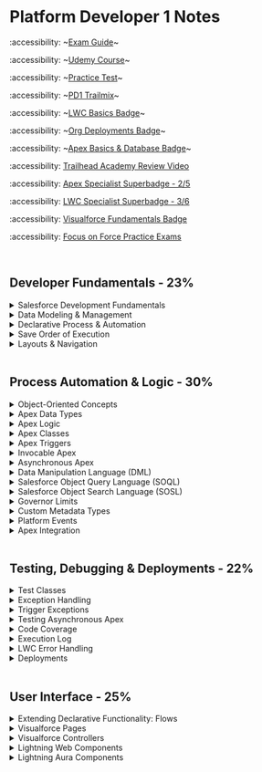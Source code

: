 # Platform Developer 1 Notes

:accessibility:  ~[Exam Guide](https://trailhead.salesforce.com/help?article=Salesforce-Certified-Platform-Developer-I-Exam-Guide)~

:accessibility:  ~[Udemy Course](https://bah.udemy.com/course/salesforce-developer/learn/lecture/34602170#overview)~ 

:accessibility:  ~[Practice Test](https://www.salesforceben.com/salesforce-platform-developer-1-practice-exams/)~

:accessibility:  ~[PD1 Trailmix](https://trailhead.salesforce.com/users/strailhead/trailmixes/prepare-for-your-salesforce-platform-developer-i-credential)~

:accessibility:  ~[LWC Basics Badge](https://trailhead.salesforce.com/content/learn/modules/lightning-web-components-basics?trailmix_creator_id=strailhead&trailmix_slug=prepare-for-your-salesforce-platform-developer-i-credential)~

:accessibility: ~[Org Deployments Badge](https://trailhead.salesforce.com/content/learn/modules/org-development-model?trailmix_creator_id=strailhead&trailmix_slug=prepare-for-your-salesforce-platform-developer-i-credential)~

:accessibility:  ~[Apex Basics & Database Badge](https://trailhead.salesforce.com/content/learn/modules/apex_database?trailmix_creator_id=strailhead&trailmix_slug=prepare-for-your-salesforce-platform-developer-i-credential)~

:accessibility:  [Trailhead Academy Review Video](https://www.youtube.com/watch?v=qHrGpF_IaZI)

:accessibility:  [Apex Specialist Superbadge - 2/5](https://trailhead.salesforce.com/content/learn/superbadges/superbadge_apex)

:accessibility:  [LWC Specialist Superbadge - 3/6](https://trailhead.salesforce.com/content/learn/superbadges/superbadge_lwc_specialist)

:accessibility:  [Visualforce Fundamentals Badge](https://trailhead.salesforce.com/content/learn/modules/visualforce_fundamentals?trailmix_creator_id=strailhead&trailmix_slug=prepare-for-your-salesforce-platform-developer-i-credential)

:accessibility:  [Focus on Force Practice Exams](https://focusonforce.com/courses/salesforce-certified-platform-developer-1-exams/)

<br>

## Developer Fundamentals - 23%

<details>
	<summary>Salesforce Development Fundamentals</summary>

 ####  Salesforce Development Fundamentals

- **Multi-tenant Environment Considerations:**
  - Unique URL for each environment
  - [Governor limits](https://developer.salesforce.com/docs/atlas.en-us.apexcode.meta/apexcode/apex_gov_limits.htm) on every user and every Salesforce org
      - Data retrieval, creation and manipulation
      - API limits

- **Model View Controller Architecture:**
  - Model: where data is saved
      - Custom and standard objects and fields
  - View: how data is visualized
      - UI, page layout, Visualforce pages, apps, tabs, LWC, css, images
  - Controller: how data is manipulated/logic
      - Custom Apex and Javascript, flows, processes, workflow rules, email alerts

</details>

<details>
	<summary>Data Modeling & Management</summary>

####  Data Modeling & Mangement
	
- **Relationships**
  - Master-detail
    - Creates a special type of parent-child relationship between this object **(the child, or "detail")** and another object (the parent, or "master") where:
      - The relationship field is required on all detail records.
      - The ownership and sharing of a detail record are determined by the master record.
      - When a user deletes the master record, all detail records are deleted.
      - You can create **rollup summary fields on the *master* record** to summarize the detail records.
    - The relationship field allows users to click on a lookup icon **on the child** to select a value from a popup list. The master object is the source of the values in the list.
  - Lookup
    - Creates a relationship that links this object to another object.
    - The relationship field allows users to click on a lookup icon **on the child** to select a value from a popup list. The other object is the source of the values in the list.  
  - Junction
    - Custom **child** object with two master-detail fields. The child object inherits ownership and sharing of the first master detail created on the child object.

- **Security**
  - Object & Field Access
    - Profile
    - Permission Sets & Permission Set Groups 
  -  Record Access
      - OWD (private, public read-only, public read/write, controlled by parent)
      - Sharing Rules & Role Hierarchy
   
- **Data Imports & Exports**
  - Best Practice for Importing: Match Salesforce ID or custom External ID field to a column in the imported file
  - Data Import Wizard
    - Standard Actions: add new records, update existing records, or both
    - Max: 50,000 records
    - File Type: CSV
    - Match Salesforce ID or Name
  - Data Export Service
    - Export now or schedule monthly export
  - Apex Data Loader
    - Standard Actions: insert, update, upsert, delete, export, export all
    - Max: 5,000,000 records
    - File Type: CSV
    - Match by Salesforce ID or External ID
  - Example: Moving analogous-Account, Contact, and Opportunity object records to a new Salesforce CRM and preserving relationships during data migration
  	- Solution:
   		- Add fields flagged as **external IDs** for each of the objects to be imported, populated with its legacy CRM ID
     	- Use the Data Loader tool, and set the relationship fields to match these external IDs

</details>

<details>
	<summary>Declarative Process & Automation</summary>

####  Declarative Process & Automation

- **Flows**
  - Screen
  - Schedule-Triggered
    - once, daily, weekly
  - Record-Triggered
    -  Fast Field Updates: before the record is saved
    -  Actions & Related Records: after the record is saved
  - Platform Event-Trigger
  - Autolaunched

- **Declarative Caveats**
	- Standard validation rules are unable to operate on parent-child relationships
 	- Roll-up summary fields can only be on the master
  	- Formula fields are calculated at access time and can span multiple objects
  	- Workflow rules cannot submit records for approval or update child records. (blocked since Winter'23) 
  
- **Best Practices**
	- For complex solutions, check if there is an app on AppExchange. If there are no suitable AppExchange apps, only then should custom
development be considered.
 	- For declarative solutions, do not use workflow rules or process builders.
  	- Junction objects are used to represent many-to-many relationships and can prevent orphan records  
    
</details>

<details>
	<summary>Save Order of Execution</summary>
	
 ####  Save Order of Execution

  1. System Validation
  2. Before Save Flows
  3. Before Triggers
  4. System Validation (again) and Custom Validation Rules
  5. Duplicate Rules
  6. *Record is saved to the database but doesn’t commit yet*
  7. After Triggers
  8. Assignment Rules
  9. Auto-response Rules
  10. Workflow Rules
  11. *System validation and Apex triggers will fire again if a workflow rules updates a field.*
  12. Escalation Rules
  13. Flow Automation
  14. After Save Flows
  15. Commit all DML operations to the database
      
**S**am's **F**amily **T**ook **V**alerie **D**own **S**outh **T**o **A** **A**uto **W**orkshop's **E**nclosed **F**oyer.
      
  - https://developer.salesforce.com/docs/atlas.en-us.apexcode.meta/apexcode/apex_triggers_order_of_execution.htm

</details>

<details>
	<summary>Layouts & Navigation</summary>

 ####  Layouts & Navigation

- **Page Layout**
  - Fields visibility & order for record type
  - Related Lists
  - Quick Actions & Buttons
 
- **Lightning Pages** 
  - Tab Order
  - Component Visibility
  - Standard Lightning Page Components: Flow, List View, Visualforce, Chatter, Dashboard, Highlight Panel, Highlights Panel, Recent Items, Record Detail, Path,  Related Lists, Custom LWC, etc.
  		 	

</details>

<br>

## Process Automation & Logic - 30%

<details>
	<summary>Object-Oriented Concepts</summary>

 ####  Object-Oriented Concepts
      

- **About Apex**
	- Apex is a programming language that uses Java-like syntax and acts like database stored procedures.
 	- Hosted—Apex is saved, compiled, and executed on the server—the Lightning Platform.
 	- Object oriented—Apex supports classes, interfaces, inheritance, abstraction, polymorphism, and encapsulation.
  	- Strongly typed—Apex validates references to objects at compile time.
	- Use Cases—Implement a web service, email service, complex validation over multilple objects and complex business processes, execute server-side logic for a custom Lightning component
 	- Unlike other object-oriented programming languages, Apex supports cloud development as Apex is stored, compiled, and executed in the cloud.
    	 <img width="930" alt="Screen Shot 2023-10-03 at 10 28 36 AM" src="https://github.com/abbiedaniel/salesforce-maintenance/assets/116677150/42e5af84-1117-4854-b6a9-5de2b04da30b">

   	
- **Constructor**
	- A constructor is a special method that is used to create an instance of a class. 
 	- Initializes the values of the variables in the object and sets the state of the object.
  	- Has the same name as the class (PascalCase) and does not have a return type.
  	- Constructor is invoked when it's apex class is initialized
  	- If a class does not have a user-defined constructor, a default, no-argument, public constructor is used.
  	- You will likely need to assign ```this.arg = arg;```  


- **Instantiation**
```apex
  data_type variableName = new constructor (parameters);
```

- **Variables**
	- All variables are initialized to null by default
 	- Parallel blocks can use the same variable name
  	- Sub-blocks cannot redeclare a parent's block variable name
  	- Can be declare at any point in a block

- **Classes & Subclasses**
	- Top classes must have one access modifiers (such as public or private). This is not mandatory for inner classes.
 	- Top and Inner class is private by default when no modiferies are specified.
  	- Inner classes can have their own sharing modes declared, which don’t have to match that of the outer classes.
 	-  Inner classes can only be one level deep.

 - **Approval Process**
 	- "Enable email approval response" setting to allow approvers to reveive and respond to approvals via email.
  	- "Allow Approvals" in Chatter setting enables approvers to reveive approval request notifications via Chatter
   	- System Admin and specified Approver can edit records while it's locked for approval.
   	- Approval requests can be sent to individual users or a queue.  
    
</details>

<details>
	<summary>Apex Data Types</summary>

 ####  Apex Data Types

- **Data Types**
  - String
  - Boolean
  - Integer
  - Decimal
  - Id
  - Date  
  - DateTime YYYY-MM-DD HR:MIN:SEC
  - Time
  - Blob for binary data
  - Enum to store a set of identifiers that are accessed one at a time
 
- **sObjects**
  - Standard and Custom Objects
  - Constructor parameters can include field values
  - For custom objects and custom fields, the API name always ends with the __c suffix.
  - For custom relationship fields, the API name ends with the __r suffix
  - Instantiate an Sobject with a constructor:
    ```apex
    Account acc = new Account(Name='Acme');
    // new creates an instance of this object in memory
    acct.Phone = '(415)555-1212';
    // can also use dot notation to also initliaze field values
    ```
   
- **Arrays**
  - List
      ```apex
      // Instantiate a list:
      List<String> stringList = new List<String>();
      List<String> colors = new List<String> { 'red', 'green', 'blue' };
      Account[] accountList = new List<Account>();
      List<Contact> conList = new List<Contact> {new Contact(FirstName='Joe',LastName='Smith',Department='Finance')};

      // List Methods:
      colors.add('orange');
      colors.get(0); // returns red
      colors.size(); // returns 4
      
      // Iterate through a list:
      for (datatype element : list) { ... }
      ```
  - Set: unordered collection without duplicates
       ```apex
       // Instantiate a set:
       Set<Integer> intSet = new Set<Integer>(1, 2, 3);


       // Set Methods: // most are used on sets AND lists
       intSet.add(4);
       intSet.contains(4); // returns true
       intSet.isempty(); // returns false
       intSet.toString(); // returns set of strings instead of integers
       ````
  - Map: a collection of key and value pairs
       ```apex
       // Instantiate a map:
       Map<String, String> stringMap = new Map<String, String>();
       Map<Integer, String> populatedMap = new Map<Integer, String>(1 => 'First', 3 => 'Third');
       
       // Map Methods:
       populatedMap.get(key);
       // Returns the value to which the specified key is mapped, or null if the map contains no value for this key.
       
       populatedMap.put(key, value);
       // Associates the specified value with the specified key in the map.
       
       populatedMap.remove(key);
       // Removes the mapping for the specified key from the map, if present, and returns the corresponding value.
       
       populatedMap.containsKey(key);
       // Returns true if the map contains a mapping for the specified key.
       
       populateMap.clone();
       // Makes a duplicate copy of the map.
       
       populateMap.clear();
       // Removes all of the key-value mappings from the map.
       ````

- **API Data Type and Salesforce Field Types**
  - ID: lookup relationship and master-detail relationship  
  - string: auto number, email, phone, picklist, multi-select picklist, text, text area, long text area, rich text area     
  - boolean: checkbox 
  - double: currency, formula, number, percent, roll-up summary  
</details>
    
<details>
	<summary>Apex Logic</summary>

 ####  Apex Logic

- **Control Flow Statements**
  
	- if, else if and else statements
 		- only 
 	- for loops
  	- List or Set for loops
  	- SOQL for loops: utilize more efficient chunking of SObjects behind the scenes, resulting in reduced heap usage and a lower chance of hitting governor limits for large queries. 
  	- while loop
  	- do {...} while loops (will run at least once)
  	- ternary operator
  	  ```apex
  	  variable = condition ? if true action : if false action
  	  ```
  	- switch statements (can only be run on strings, ints, and sObjects)
  	  ```apex
  	  switch on variable {
  	  	when 'variable value' {
				// logic
  	  	}
  	  	when else {
  	  		// logic
  	  	}
  	  }
  	  ```
</details>
	
<details>
	<summary>Apex Classes</summary>

 ####  Apex Classes
     
- **Class & Method Definition Syntax**
  ```apex
  // Access Modifiers
  private | public | global

  // Interface
  [ virtual | abstract ]

  // Sharing Context
  [ with sharing | without sharing | inherited sharing ]

  // Class Definition
  class ClassName [implements InterfaceNameList] [extends ClassName2] {

  	// Method Definition
  	[public | private | protected | global] [override] [static] [ return_type | void ] method_name(input parameters) {
  		// method body
  		return;
  	}
  }
  ```
- **Class Keywords**
	- ```implements``` an ```interface```, which is a class in which none of the methods have been implemented. The method signatures are there, but the body of each method is empty. To use an interface, another class must implement it by providing a body for all of the methods contained in the interface.
 	- ```extends``` this class with the functionality of another class

  	  
- **Interface Keywords**
	- ```virtual``` makes it inheritable by any other class present in Salesforce that ```extends``` that class. Virtual methods can be defined in virtual or abstract classes
 	- ```abstract``` makes it inheritable by any other class present in Salesforce that ```extends``` that class. Abstract methods can only be defined in abstract classes.
  		

- **Sharing Keywords**
	- By default, Apex code in classes, triggers or web services run in system mode where permissions and record sharing of the current user are **not** taken into account.
 	- Inner classes do not inherit sharing settings from outer class. 
 	- ```with sharing``` enforce sharing rules of the current user.
 	-  ```without sharing``` sharing rules for the current user are not enforced. This setting will be used for apex classes that do not include any sharing keywords.
   	- ```inherited sharing``` Inherited sharing takes on the sharing declaration of the class that has executed the code, so if a class with sharing enforced calls a method in a class with inherited sharing, the inherited sharing class code would run with sharing enforced. This is useful for when the sharing model to be used isn’t known at design time, or the code is built to be called from varying places within the system.
   

- **Access Modifiers**
	- ```global``` Can be accessed by any code in your salesforce org. If a method or variable is declared as global, the class must also be global.
   	- ```private``` Can only be accessible in the class it was created in
   	- ```public``` Can be accessed by other apex code in the same namespace
 	- ```protected``` Accessible to any inner classes in the defining Apex class, and to the classes that extend the defining Apex class
 
- **Key Words** 
	- ```static``` method, can be a utility method and is called without instantiating the class it is defined in. Can only be used with methods, variables, and initilization code, and is not supported in class definitions.
 		- Static variables only persist within the context of a single transaction. Static Methods cannot access values of instance members of its class.
 		- No parentheses/constructors needed when accessing static variables.
 	- ```void``` specifies the method does not return a value. 
  	- ```this.``` keyword in JavaScript refers to the top level of the current context. 
  	- ```final``` use to define constants. final indicates the variable can only be initlaized once.

-  **Class Capabilities**
   - Classes can be used to create: 
  		- Trigger Handlers
   		- Controllers for LWC and Visualforce
   		- Invocable methods for flows and Process Builder to call
   		- Web services methods for external services to call

</details>

<details>
	<summary>Apex Triggers</summary>

#### Apex Triggers

- **Types of Triggers**
  
	- Before triggers are used to update or validate record values before they’re saved to the database.
 	- After triggers are used to access field values that are set by the system (such as a record's Id or LastModifiedDate field), and to affect changes in other records. The records that fire the after trigger are read-only.
    
- **Trigger Syntax**
  ```apex
  trigger TriggerName on sObjectName (trigger_event_context) {
  
      // Trigger.New is a list of records that were just created
      // Trigger.Old provides the old version of sObjects before they were updated in update triggers or a list of deleted sObjects in delete triggers
      // include logic in handler class and methods so the trigger class is logic-less
  
      HandlerClass.handlerMethod(Trigger.New);
  }
  ```
  
- **Trigger Event Context**

  - ```before insert```, ```before update```, ```before delete```
  	- no update is needed since the record has not been committed to the database
   
  - ```after insert```, ```after update```, ```after delete```, ```after undelete```
  	- needs updating since the record has already been committed to the database

- **Context Variables**
  - ```Trigger.New``` returns a list of the new versions of the sObject records
  	- available in ```insert```, ```update```, ```undelete```
   	- records can only be modified in ```before``` triggers
      
  - ```Trigger.newMap``` returns a new map of IDs to the new versions of the sObject records
	- available in ```before insert```,```after insert```,```after update```,```after undelete```
    
  - ```Trigger.Old``` returns a list of the old versions of the sObject records
  	- available in ```update``` and ```delete``` triggers
     
   - ```Trigger.oldMap``` returns a map of IDs to the old versions of the sObject records
   		- available in ```update``` and ```delete``` triggers 

  
- **Best Practices**
  - Only use triggers if no declarative options work
  - Use only one trigger per object.
  	- You can then use context-specific handler methods within triggers to create logic-less triggers
  - Control triggers with declarative functionality.
  	- Allow admins to access custom metadata or custom settings that  can turn triggers on/off.
</details>

<details>
	<summary>Invocable Apex</summary>
	
#### Invocable Apex
	
- **Methods of Invoking Apex**
  - Database Trigger, Anonymous Apex, Asynchronous Apex, Web Services, Email Services, Visualforce controllers and Lightning components   

- **Anonymous Apex**
	- Use the “Execute Anonymous” functionality of the Developer Console
 	- Utilise the REST API ```executeAnonymous``` endpoint
  	- Use the Salesforce CLI ```force:apex:execute``` command
  	- Apex run inside anonymous blocks always executes with the current user context.
 
</details>
    

<details>
	<summary>Asynchronous Apex</summary>

#### Asynchronous Apex

- **Asynchronous Apex**
  
	- Future methods: separate transactions, web service callouts
    - Batch Apex: large data processing, data cleansing or archiving
    - Queueable Apex: sequential processing, external web service callouts
    - Scheduled Apex: scheduled processing, daily or weekly
        
- **Reasons to Program Asynchronously**
  
  - For callouts to external systems, operations that require higher limits, and code that needs to run at a certain time.
  - Processing a very large number of records. Limits are larger for asynchronous than synchronous processes
  - Making Callouts to external web services
  - Create a better, faster user experience
  - Queueable (sequential processing) > Future 
  - Uses ```global``` or ```public``` access modifiers

- **Future Methods**
  - Syntax
  	- must include ```@future static void```  
  ```apex
   @future (callout=true) // to use APIs
   static void myFutureMethod (Set<Id> ids){
  	// query for records using Salesforce IDs
  	// loop through records and perform logic
   } 
   ```
  - Limitations:
  	- Parameters must be primitive data types. **You cannot pass sObjects as parameters to future methods**
   	- No execution tracking and no jobId
    	- Future methods are not guaranteed to execute in the same order as they are called.  
    	- You cannot chain future methods and have one call another.
     	- Future methods can’t be used in Visualforce controllers in getter, setter or constructor. 
     	- Max Future Calls per Apex Invocation: 50
      	- Max Invocations for 24 hrs: 250k
     - Benefits: if you want to separate transactions in apex due to CPU usage or governor limits
   
- Use Cases
	- Callouts to external Web services. If you are making callouts from a trigger or after performing a DML operation, you must use a future or queueable method. A callout in a trigger would hold the database connection open for the lifetime of the callout and that is a "no-no" in a multitenant environment.
 	- Operations you want to run in their own thread, when time permits such as some sort of resource-intensive calculation or processing of records.
  	- Isolating DML operations on different sObject types to prevent the mixed DML error. This is somewhat of an edge-case but you may occasionally run across this issue.
  	-  Use future methods instead of queueable is when your functionality is sometimes executed synchronously, and sometimes asynchronously. You can simply create a similar future method that calls your synchronous method.

- **Batch Apex Class**
  - Syntax
    ```apex
    global class BatchableClass implements Database.Batchable<sObject>, Database.Stateful {

    	global Database.QueryLocator start(Database.BatchableContext bc) {
    		// query for records
    		// runs once at the beginnging of apex batch job
    		// With the QueryLocator object, the governor limit for the total number of records retrieved by SOQL queries is bypassed and you can query up to 50 million records
    	}

    	global void execute(Database.BatchableContext bc, List<sObject> scope){
    		// scope is the returned QueryLocator from the start method
    		// The default batch size is 200 records. Batches of records are not guaranteed to execute in the order they are received from the start method.
    		// loop through records and process records
    		
    	}
    	global void finish(Database.BatchableContext bc) {
			// perform actions after data is processed
    	}
    
    }
    ```
	- To execute:
	```apex
  	Id batchId = Database.executeBatch(new BatchableClass(), batchSize);
  	// batchSize maximum == 2,000 records, if value is larger, salesforce automatically makes batch size 2,000
  	// batchSize minimum == 1

  	AsyncApexJob job = [SELECT Id, Status, JobItemsProcessed, TotalJobItems, NumberOfErrors FROM AsyncApexJob WHERE ID = :batchId ];
  	// Each batch Apex invocation creates an AsyncApexJob record so that you can track the job’s progress.
  	// You can view the progress via SOQL or manage your job in the Apex Job Queue. 
   	```
  
  	- Use this if you need to count or summarize records as they’re processed.
      	- ```Database.Stateful``` to maintain state across all transactions. Only instance member variables retain their values between transactions.
 
      	  
  - Limitations:
  	- Troubleshooting can be hard
   	- Jobs are queued and subject to server availability
   
  - Best Practices:
  	- Only use Batch Apex if you have more than one batch of records. If you don't have enough records to run more than one batch, you are probably better off using Queueable Apex.
   	- Tune any SOQL query to gather the records to execute as quickly as possible.
   	- Minimize the number of asynchronous requests, i. e. web callouts, created to minimize the chance of delays.
   	- Use extreme care if you are planning to invoke a batch job from a trigger. You must be able to guarantee that the trigger won’t add more batch jobs than the limit.  

- **Queueable Apex**
	- Declaration Syntax
  		 ```apex
   		public class QueueableClass implements Queueable {
     			public void execute (QueueableContext context){
     				// Loop through records
     				// Call another method for the callout
     			}
     		}
  		 ```
        - To add class as a job and queue job
        ```apex
        ID jobID = System.enqueueJob(new QueueableClass());
        // query for the job to monitor progress
        AsyncApexJob job = [SELECT Id, Status, NumberOfErrors FROM AsyncApexJob WHERE Id = :jobID];

        ```
  
 	- Benefits:
  		- Accepts non-primitive types as parameters
 		- Monitoring - Job ID is returned to identify the job and monitor the progress
  		- Chaining Jobs - You can chain one job to another job by starting a second job from a running job. In the ```execute``` method of the first job, run the ```System.enqueueJob(new SecondJob())```
      
    		- Testing Chained Queueable Jobs - You can’t chain queueable jobs in an Apex test so check if Apex is running in test context by calling ```Test.isRunningTest()``` before chaining jobs.
    		- Max: 50 jobs in the queue with system.enqueueJob  in a single transaction 

- **Scheduled Apex**
  	- Syntax:
	```apex
 	global class ScheduledJob implements Schedulable {
 		global void execute(Schedulable Context SC){}
 	}

 	// to execute class: instantiate the schedulable class
 	String scheduledDateTime = '20 30 8 10 2 ?' //Seconds Minutes Hours Day_of_month Month Day_of_week optional_year
 	String jobID = System.schedule('Job Title' , scheduledDateTime, new ScheduledJob() );
 	```
  	- Max: 100 scheduled apex jobs at a time
  	- To Schedule the job:
  		- Use Apex Scheduler: search apex classes in setup and click Schedule Apex
  			- Weekly or monthly basis 
     		- Use the ```System.schedule``` method within apex
</details>	
 
<details>
	<summary>Data Manipulation Language (DML)</summary>

 #### DML

- **Use Cases**
	- Use DML to create and modify records in Salesforce.
 	- Use SOQL to retrieve records for a single object.
  	- Use SOSL to search text fields across multiple objects. 

- **Data Manipulation Language (DML)**
  
  - Operations
    - ```insert```
    - ```update``` use for after triggers
    - ```upsert``` create new and update existing records. Errors out if a key is matched multiple times. You can specify a sObject record's primary key (the ID), an idLookup field, or an external ID to match.
    - ```delete``` records in the Recycle Bin for 15 days from where they can be restored. Supports cascading deletions. If you delete a parent object, you delete its children automatically, as long as each child record can be deleted.
    - ```undelete``` restores one or more existing sObject records from the recycling bin.
    	- Parent and child records are supported. Custom lookups that haven't been replaced can be restored. 
    - ```merge``` merges up to three records of the same sObject type into one of the records, deletes the others, and re-parents any related records.
    - ```Database.insert(sObjectList, allOrNone)``` You can also call the built-in Database class static methods. Optional allOrNone parameter that allows you to specify whether the operation should partially succeed.
    		- The Database methods return result objects containing success or failure information for each record in ```Database.SaveResults, Database.DeleteResult, Database.UpsertResult``` objects. These objects have getErrors() and isSucess() methods.
      
- **DML Best Practices**
    - Always use DMLs with lists over single records
    - Profiles and Record Types do not suport DML operations
    - DML Governor's Limit: 150 per transaction

</details>

<details>
	<summary>Salesforce Object Query Language (SOQL)</summary>
	
  #### SOQL

- **Salesforce Object Query Language (SOQL)**
  
	- Syntax: returns list of sObjects, single sObject, integer
   
   ```apex
   [ SELECT one or more fields,
   	// inner query for child/related objects
   	// inner query objects must be PLURAL
    	(SELECT fields
   	FROM Child Objects or Custom Child Objects with appeneded __r)
   FROM an object
   WHERE (field=value OR|AND anotherField>value)
   ORDER BY field ASC|DESC
   LIMIT n
   ]
    ```
	- Capabilities in Salesforce
 		- query in the query editor in the developer console
   		- query in apex code
     
     		```apex
       		Account[] parentAccounts = [SELECT Id, Name, Phone FROM Account WHERE Id IN :accountIdsSet ORDER BY Name ASC LIMIT 10];
       
       
       		// " :value " is needed on the right side of the comparison clause.
       		// SOQL statements in Apex can reference Apex code variables and expressions if they are preceded by a colon. Example: field=:apexReferenceVariable
       		// IN can only be used on a set and not a list
       		```
       
       		- query for related records that have a lookup relationship to the Account object
  			```apex
    		Account[] parentAccounts = [SELECT Id, Name, Phone,
							(SELECT Id, FirstName, LastName FROM Contacts)
							FROM Account WHERE Id IN :accountIdsSet];
    	
    		// Custom relationship fields, use CustomObject__r
    		// Standard relationship fields, use Child Relationship Name instead of Field Name



     		//SOQL For Loop
     		for (data_type variable|variableList : [soql_query]) {
    			// the loop executes once for each batch of 200 sObjects
     			// example: if you were to increment integer i in this code block,
     			// it would only increase once if the query returns less than 200 records
     		}
     		```

     
<img width="1327" alt="Screen Shot 2023-10-03 at 6 17 15 PM" src="https://github.com/abbiedaniel/salesforce-maintenance/assets/116677150/817e1ec3-9551-453b-9f5e-650bde8ed97e">
<img width="1325" alt="Screen Shot 2023-10-03 at 6 17 43 PM" src="https://github.com/abbiedaniel/salesforce-maintenance/assets/116677150/51c5db98-ac74-4dd3-8ab6-e1a9d2b13a63">



- **SOQL Tips**
	- You don’t have to specify the Id field in a SOQL query as it is always returned in Apex queries, whether it is specified in the query or not.
 	- Use ```GeolocationField__Lattitude__s``` and ```GeolocationField__Longitude__s``` to retreive latitude and longitude values of a geloation field
 	- Invalid SOQL syntax results in query exception
  	- GROUP BY clause can be used together with the COUNT(fieldName) aggregate function to return data that groups and counts the number of records based on a field value.
  		- Example: ```SELECT LeadSource, COUNT(Name) FROM Lead GROUP BY LeadSource```
  	 - SOQL does not support the asterisk * wild card character
  	 - Heap Limits: Use ```transient``` keyword prevents an Apex instance variable from being transmitted as part of the view state of a Visualforce page, which reduces view state size. Use SOQL loops for controlled batches. Clear variables once done to clear up memory.
  	 - Backslash Escape Character in SOQL:  \'  or \" or \n or \? etc.
  	 - The % and _ wildcards are suppored for with the LIKE operator.
  	 	- 'xyz%' matches zero or more characters
  	  	- '_xyz' matches exactly one character 

</details>

<details>
	<summary>Salesforce Object Search Language (SOSL)</summary>

 ### SOSL

- **Salesforce Object Search Language (SOSL)**
  
	- Syntax: return type list of list of sObjects
 		- SearchQuery is the text to search for (a single word or a phrase). Text searches are case-insensitive.
  		- Search terms can be grouped with logical operators (AND, OR) and parentheses.
  		- Also, search terms can include wildcard characters (*, ?). The * wildcard matches zero or more characters at the middle or end of the search term. The ? wildcard matches only one character at the middle or end of the search term.    
   
  	```apex
   	FIND {Search Query Text} 
    	// this line is required
   	// apex uses 'SearchQuery ', query editor uses {SearchQuery}
   	// Use double quotes for a specific phrase i.e. "hello world" 
   
   	[ IN SearchGroup ]
   	// If not specified, the default search scope is all fields.
   	// Search Group Options: ALL FIELDS, NAME FIELDS, EMAIL FIELDS, PHONE FIELDS, SIDEBAR FIELDS
   
   	[ RETURNING FieldSpec [[ toLabel(fields) ] [ convertCurrency(Amount) ] [ FORMAT() ] ] ]
   	// optional RETURNING clause specifies the information that should be returned in the search result i.e. Account(Name)
   	//  If not specified, the search results contain the IDs of all objects found.
   	// You can also use WHERE, LIMIT and ORDER BY in the returning clause
   
   	[ WITH DivisionFilter ]
   	[ WITH DATA CATEGORY DataCategorySpec ]
   	[ WITH SNIPPET [ (target_length = n )] ]
   	[ WITH NETWORK NetworkIdSpec ]
   	[ WITH PricebookId ]
   	[ WITH METADATA ]
   	[ LIMIT n ] //default is 2,000 rows that can be returned
   
   	[ UPDATE [TRACKING], [VIEWSTAT] ] 
   	```
   
  	  
  	 - Example
  	   
  	 	```apex
  	  	// apex
  	  	List<List<sObject>> results = [FIND :name IN NAME FIELDS RETURNING Contact(Name), Lead(Name)];
  	  
  	  	// query editor
  	  	FIND {Booz Allen Hamilton}
  	  	IN NAME FIELDS
  	  	RETURNING Account(Id, Name, Phone WHERE Industry='Apparel' ORDER BY Name), Opportunity(Id, Name, AccountId LIMIT 5)
  	 	```

- **SOSL Tips**
	- Results are evenly distributed among the returned objects, ig a limit is set on the entiure query. Limits can also be set per individual object. 

- **Dynamic SOQL & SOSL**
	- Syntax: construct string with query line
   ```apex
   global static list<sObject> SOQL(List<String> fields, String sobjectType, String filterField, String filterValue){

   	String query = 'SELECT ';

    	// add fields to query
   	for (String field : fields){
   		query = query + field + ', ';
   	}

   	query = query.left(query.length() - 2 ); //removes last comma and space
   	query = query + ' FROM' + sobjectType;

   	if (filterField != null && filterField != '' && filterValue != null && filterValue != ''){
   			query = query + 'WHERE ' + filterField + ' = \'' + filterValue + '\'';
   
   			// WHERE filterField = 'filterValue'
   			// backslash character (\) escapes characters in column names and string values in a predicate expression.

   			}
   	List<sObjects> results = Database.query(query);
   	return results;
   }
   ```
	- Use Cases
		- Don't know the exact field or conditions
		- Querying dynamic objects
</details>

<details>
	<summary>Governor Limits</summary> 

 #### Governor Limits
	
- **Data Governor Limits**
	- Per-Transaction Apex Limits
		- Total number of records processed by a trigger at a time: 200
  			- If the number of records being inserted is greater than this (e.g. from the Bulk API or a bulk DML operation), the trigger is invoked in batches of 200 records at a time. 
  		- Total number of records retrieved in SOQL: 50k
 		- Total number of SOQL queries: 100 Synchronous, 200 Asynchronous
   		- Total number of records retrieved by Database.getQueryLocator: 10k
     	- Total number of SOSL queries: 20
      	- Total number of records retrieved in SOSL: 2k
      	- Total number of DML statements: 150
      	- Total records processed by DML statements: 10k
     	- Maximum number of ```@future``` methods: 50
      	- Max Queue Jobs: 50 
     - Solution: Never put SOQL, SOSL, or DML statements in a loop! Bulkify!
 
    </details>

    
<details>
	<summary>Custom Metadata Types</summary>
	
 #### Custom Metadata Types

- **Characteristics**
  
  - Similar to custom objects and custom settings
  - All records maintained in setup under custom metadata
  - ```__mdt``` suffix
  - Governor limits don't apply to queries on custom metadata records
  - Ideal for saving **stagnant/hardcoded values** and then query from apex code
  - Migrated with change sets or developer tools
  - Visibility: all apex code and APIs can use, only apex code in the same namespace, only apex code in the same managed package
  - Includes custom fields, validation rules, and page layout
  - Option to create a new record of the custom metadata type
  - Custom_Metadata_Type_Name__mdt to reference in apex
  - Use ```Custom_Metadata_Type_Name__mdt.getInstance('Record_Name');``` to access custom metadata in Apex

</details>
  
<details>
	<summary>Platform Events</summary>

 #### Platform Events

- **Custom Platform Events**
  - Setup platform events in setup like custom objects
  - ```__e``` suffix for API name
  - Inserting platform event records (from a Flow, Apex, or Process Builder) fires the event
  - Any automation listening to the event will run upon platform event insertions
  - Custom fields can be added to platform events
  - Turn on debug logs for an automated process entity to debug platform events & triggers/flows
    

- **Subscribe & Publish Platform Events**
   - Subscribe and Fire Platform Events:
  		- Apex Triggers (can fire and subscribe)
   			- subscribe: create an ```after insert``` trigger on the platform event object and use ```for (Platform_Event_Name__e event : Trigger.new)``` to create logic to run for each event
     			- publish: in a trigger handler class, instantiate the platform event and use ```EventBus.publish(eventName);``` 
  		- Flows (can fire and subscribe)
   			- subscribe: create an auto-launch flow and create records based on the platform event object
 		- Process Builder (can fire and subscribe) 
   - Fire Platform Events Only:
  		- Apex (fire)
  		- APIs (fire) 
  - Subscribe to Platform Events Only:
  	- Lightning Web Components (subscribe)
   		- use lightning-emp-API to subscribe to any type of platform event published

  - Publish Behavior:
  	- Publish After Commit: don't want event to fire if Apex fails
   	- Publish Immediately: the event will fire immediately even if Apex fails

</details>


<details>
	<summary>Apex Integration</summary>

 ####  Apex Integration

- **Apex Callout**
  
	- An Apex callout enables you to tightly integrate your Apex code with an external service. The callout makes a call to an external web service or sends an HTTP request from Apex code, and then receives the response.
 - Apex callouts come in two flavors:
 	- Web service callouts to SOAP web services use XML, and typically require a WSDL document for code generation.
  	- HTTP callouts to services typically use REST with JSON. Can also be used with SOAP.
- SOAP or REST? REST services are typically easier to interact with, require much less code, and utilize easily readable JSON. SOAP web services are commonly used for enterprise applications, integrating with legacy applications or for transactions that require a formal exchange format or stateful operations.


- **HyperText Transfer Protocol  Review**
	- Each callout request is associated with an HTTP method and an endpoint URL. The HTTP method indicates what type of action is desired.
 	- HTTP Methods: GET, POST, DELETE PUT
 	- Status Codes: 200 OK, 404 NOT FOUND, 500 INTERNAL SERVER ERROR
  	- To create HTTP request and store response:
  
   	```apex
    // instantiate http class and http request class
    Http http = new Http();
	HttpRequest request = new HttpRequest();
    
    // define endpoint service
	request.setEndpoint('https://th-apex-http-callout.herokuapp.com/animals');
    
    // use GET to get data from a service 
	request.setMethod('GET');
    
    // use POST and set header and body to send data to a service
    request.setMethod('POST')
    request.setHeader();
    request.setBody()
    
    // store response from request
	HttpResponse response = http.send(request);
    
    if (response.getStatusCode === 200){
    	// deserialize JSON string and store in a Map<string, Object>
    }
    ```
    
- **Testing HTTP REST Callouts**
	- Apex test methods don’t support callouts, and tests that perform callouts fail. To test your callouts, use mock callouts by either implementing an interface or using static resources.
 	- Static Resource
    	```apex
     	// use apex's static resource callout mock class
     	StaticResourceCalloutMock mock = new StaticResourceCalloutMock();

     	// Instead of sending the request to the endpoint, instead the Apex runtime knows to return the the response specified in the static resource
        mock.setStaticResource('StaticResourceFileName');
     	
     	// The Test.setMock method informs the runtime that mock callouts are used in the test method. 
        Test.setMock(HttpCalloutMock.class, mock);
     	```
     
 	- Have your mock callout class ```implements HttpCalloutMock``` and implement the ```respond(HTTPRequest)``` interface method. Use ```test.setMock(HttpCalloutMock.class, new MockCalloutClass())```

- **Best Practice**
	- Place the callout code in an asynchronous method that’s annotated with @future(callout=true) or use Queueable Apex. This way, the callout runs on a separate thread, and the code after the callout isn't blocked.

 </details>

<br>

## Testing, Debugging & Deployments - 22%

<details>
	<summary>Test Classes</summary>

#### Test Classes

- **Purpose**
	- Used to determine whether a piece of code is behaving exactly as it was intended to.
 	- Three Parts to Testing: 
 		- **Setup**: preparing data and the runtime environment for your testing scenario. 
  		- **Execution**: executing the code you wish to test
  		- **Validation**: verifying the results of the executed test against the expected results
    - https://developer.salesforce.com/docs/atlas.en-us.apexcode.meta/apexcode/apex_qs_test.htm
      

- **Best Practices**
  
	- Do not access live data in your org in tests.
 	- Test classes can be either private or public. If you’re using a test class for unit testing only, declare it as private. Public test classes are typically used for test data factory classes.
 	- Create a class specifically to create data for test methods aka Test data factory class
 		- Add a ```@testSetup``` annotated method to the class. This method is called before any tests are run and allows the test records to be created before the tests themselves are run.
  	- Use ```@IsTest``` for all test classes
  		- Use ```@TestVisible``` for private methods that need to be visible for a test 
  	- Use the ```runAs``` method to test your application in different user contexts.
  	- Use ```System.assert``` methods to prove that code behaves properly.
  	 
- **Methods**
	- ```Test.startTest()``` use method before executing the code we wish, to test to assign that block of code a new set of governor limits.
 	- ```Test.stopTest()``` use once we’ve finished our execution and are ready to validate our results
  	- Asynchronous Apex: If we are testing asynchronous apex (e.g. a batch class), since the code gets flagged to run at an unknown future date, we would not be able to write tests for any asynchronous methods.
  		- Instead by wrapping the code execution in ```Test.startTest()``` and ```Test.stopTest()```, when the stopTest method is called, the async code is executed and so we can test the results of the execution within our test class.
 
- **Test Class Syntax**
  ```apex
  @IsTest (SeeAllData = true)
  global class MyTest {

  	@testSetup
		global static void testSetup(){
  		Account testAccounts = new Account(Name = 'Test Name');
  		// initialize accounts with data using a loop
  		insert testAccounts;
  	}
  

  	@isTest
  	global static void mytestMethod(){
  		// query for the record
  		testAccount = [ SELECT Id, Name From Account, LIMIT 1 ];

  		Test.startTest();
  
  		// actions to test: could be a DML statement
  		update testAccount;

  
  		Test.stopTest();

  		// query for most up-to-date record and values
  		updatedTestAccount = [ SELECT Id, Name From Account, where ID =: testAccount.Id ];
  
  		System.assert( boolean condition );
  		System.assertEquals( expected, actual );
  	}

  	// you can use testMethod type instead of @isTest
  	static testMethod void mytestMethod(){
  	}
  
  }
  
  ```
  
</details>

<details>
	<summary>Exception Handling</summary>

 #### Exception Handling
	
- **Try/Catch Block**
  ```apex
  try {
  	// something you think could fail or error
  } catch ( Exception ex ){
  	throw ex;
  
  	// to call custom exception method:
  	TriggerHandlerClass.throwException(ex.getMessage());
  }
  
  //optional:
  finally{
	// runs after the try block successfully runs or the catch block finishes executing  

  }
  ```
- **Custom Exception Class**
	-  class name must end with ```Exception```
   
   ```apex
   public class AccountTriggerException extends Exception {}
   ```
    
- **Custom Exception Method** 
    
  ```apex
    public static void throwException(String message){
  	System.debug(message);
    	throw new AccountTriggerException(message);
  }
  ```
  
- ```allorNone``` **Boolean:**
	- ```false``` allows partial success if an error is thrown. Instead of an exception being thrown when any record encounters an error during save, a ```List<Database.SaveResult>``` is returned instead of an exception being thrown.
  		```apex
  		Database.insert(recordToInsert, allOrNone, accessLevel);
  		// When we wish to configure the DML operation, or handle failed records,
  		// we must use the Database class methods.
 		```

</details>

<details>
	<summary>Trigger Exceptions</summary>

 #### Trigger Exceptions
 
- **addError**
  
 	-  ```object_record.addError( 'Text to display to the user!' );``` 
    
  		- Triggers can be used to prevent DML operations from occurring by calling the addError() method on a record or field
  		- When used on Trigger.new records in insert and update triggers, and on Trigger.old records in delete triggers, the custom error message is displayed in the application interface and logged.
    		- When a subset of records are being processed:
      			- If the trigger was spawned by a DML statement in Apex, any one error results in the entire operation rolling back. However, the runtime engine still processes every record in the operation to compile a comprehensive list of errors.
         		- If the trigger was spawned by a bulk DML call in the Lightning Platform API, the runtime engine sets aside the bad records and attempts to do a partial save of the records that did not generate errors. See Bulk DML Exception Handling.
           	- If a trigger ever throws an unhandled exception, all records are marked with an error and no further processing takes place.
           
</details>


<details>
	<summary>Testing Asynchronous Apex</summary>

 #### Testing Asynchronous Apex

- Similar as any test class (needs ```Test.startTest``` & ```Test.stopTest```), but use specific methods for
  
	- Queueable Apex: ```System.enqueuJob(new QueueableClass());```
  	- Batchable Apex: ```Database.executeBatch(new BatchableClass(), batchSize);```
  	- Scheduled Apex: ```System.schedule('Job Title' , scheduledDateTime, new ScheduledJob() );```
  	- Future Methods: call the future method between startTest and stopTest
  	  
 </details>

<details>
	<summary>Code Coverage</summary>

 #### Code Coverage

- **Requirements**
  
	 - Average of 75% code coverage for all apex code to be deployed to production
  	- Code Coverage = Total number of lines that successfully execute / Total number of lines of code 
	 - Apex triggers being deployed must have at least 1 line being covered (i.e. they must have been called by at least one test class)
  	- Run Specified Set of Tests during deployment: every item in the deployment must average 75% instead.
  	- Run All Tests during deployment: all tests are executed and the total coverage in an org must meet 75%
  	- Your goal should be 100% coverage
- **[Testing Best Practices](https://developer.salesforce.com/docs/atlas.en-us.apexcode.meta/apexcode/apex_testing_best_practices.htm)**

</details>


<details>
	<summary>Execution Log</summary>

 #### Execution Log

- **Execution Log**
  - ```EXECUTION_STARTED``` - first line in the execution log marks the execution started event
  - ```EXECUTION_FINISHED``` - last line is the execution finished event. Everything in between is the execution context
  - ```CODE_UNIT_STARTED``` - event marks when the code from the Execute Anonymous window was kicked off
    
- **Log Inspector**
	- Logging Levels: None, Error, Warn, Info, Debug, Fine, Finer, Finest
	- Open the developer console and do actions in UI. Logs will be captured in the dev console automatically.
 	-  You can also run logs on a specific user and get the logs after the UI actions have been completed
    
- **Debug Logs Contains Info About**
	- Database changes
 	- HTTP callouts
 	- Apex errors
 	- Resources used by Apex
 	- Automated workflow processes, such as:
  		- Workflow rules
  		- Assignment rules
  		- Approval processes
  		- Validation rules
      
- **Developer Console Test Tab**
 	- Test Table: displays status, test run class/method, enqueued time, duration, failures, and total
   	- Overall Code Coverage Table: displays clickable class name, code coverage percentage, and # of lines covered/ # of total lines
      
- **Common Errors**

	- ```List has no rows for assignment to sObject``` - running a query that returns no rows
	- ```Index 0 is out of bounds``` - attempting to access value at index 0 when there is no data

</details> 

<details>
	<summary>LWC Error Handling</summary>

#### LWC Error Handling

- **Wired Properties**
	- Use ```.error``` on the wired property/field
 	- Import reduceErrors from ldsUtils and use ```reduceErrors(field.errors)``` to format the error
  	- Create a getter for errors to define the errors property and add errors to html and display if true
  	   
- **Wired Functions**
	- define an errors variable/property
 	- When you use @wire to decorate a function, the function receives as a parameter an object that includes errors (if there are any errors). ``` wiredFunction({data, error})```
  	- Import reduceErrors from ldsUtils and use ```reduceErrors(error)``` on the error parameter to format the error and associate it to the errors variable
  	  
- **Imperative Function Calls**
	-  Define an errors variable/property
 	-  Import reduceErrors from ldsUtils   
 	-  Imperative apex calls are created with a promise (```.then(result``` and ```.catch(error``).
  	-  If the promise is rejected, we use the reduceErrors helper function to format the received error and store it in the errors property.
 
	<img width="950" alt="Screen Shot 2023-09-28 at 3 06 36 PM 1" src="https://github.com/abbiedaniel/salesforce-maintenance/assets/116677150/75550f8b-9681-4fbf-9ba6-1bccc2c12b5f">

  	
 </details> 

 <details>
	<summary>Deployments</summary>

 #### Deployments

- **Deployment Tools**
	- VSCode and Salesforce Extension Pack: deploy and retrieve from orgs and write, debug, and refactor code
 	- Developer Console: create, debug, and test applications
  	- Change Sets: deploy workflows, rules, Apex classes and triggers, and other customization from a sandbox org to your production org 
 	- Metadata API: retrieve, deploy, create, update or delete customization information, such as custom object definitions and page layouts, for your org. This API is intended for managing customizations and for building tools that can manage the metadata model, not the data itself.
  	- Ant Migration Tool: perform a file-based deployment of metadata changes and Apex classes from a Developer Edition
  

- **Change Sets**
	- Deployment Connection: A deployment connection is required between two Salesforce orgs to send change sets from one org to another. You can’t create deployment connections between arbitrary orgs. Instead, you create connections between all orgs affiliated with a production org.
 	- Authorize inbound changes so that another Salesforce org can send change sets to the org you are logged into.
  	- Tyoes: Inboard Change Sets and Outbound Change Sets  
 	- Target & Source Pairs: Sandbox to Sandbox OR Sandbox to Prod

- **Salesforce CLI Capabilities**
  
	- Authorize sandboxes (headless or web flow)
	- Create and manage DX projects
	- Import and export test data
	- Retrieve and deploy metadata
	- Run and automate tests

  
- **Deprecration**
	- Apex Classes & Metadata

   		- Apex classes and some other metadata cannot be directly deleted from production. While these pieces of metadata can be deleted within a Sandbox, changesets cannot upload these destructive changes. The Metadata API must be used for deleting apex classes. This could be with a tool such as ANT to produce a destructive changeset which is deployed into the org.
   	 		  
	- Fields
       		- Remove all references of this field in the org before deleting

- **Scratch Orgs**
 	- Enable Dev Hub to allow scratch orgs to be created
   	- Have a user with permissions to create scratch orgs
   	- Have the Salesforce CLI setup to log into the dev hub and request scratch org creation
   	  
 - **Sandboxes**

   <img width="940" alt="Screen Shot 2023-10-02 at 6 57 43 PM" src="https://github.com/abbiedaniel/salesforce-maintenance/assets/116677150/e1ded12c-8f6a-47a4-9bfe-161608df0a3d">

 	- **Developer Sandbox:** A Developer sandbox is intended for **development and testing** in an isolated environment. A Developer Sandbox includes a copy of your production org’s configuration (metadata).

   	- **Developer Pro Sandbox:** A Developer Pro sandbox is intended for development and testing in an isolated environment and can host larger data sets than a Developer sandbox. A Developer Pro sandbox includes a copy of your production org’s configuration (metadata). Use a Developer Pro sandbox to **handle more development and quality assurance tasks and for integration testing or user training.** 
   	- **Partial Copy Sandbox:** A Partial Copy sandbox is intended to be used as a **testing environment.** This environment includes a copy of your production org’s configuration (metadata) and **a sample of your production org’s data** as defined by a sandbox template. Use a Partial Copy sandbox for quality assurance tasks such as **user acceptance testing, integration testing, and training.**
   	- **Full Sandbox:** A Full sandbox is intended to be used as a **testing environment.** Only Full sandboxes support **performance testing, load testing, and staging.** Full sandboxes are a **replica of your production org,** including all data, such as object records and attachments, and metadata. The length of the refresh interval makes it difficult to use Full sandboxes for development.
    

- **Salesforce DX**
	- The Salesforce DX project contains the source and files that comprise your changes. A DX project has a specific project structure and source format.
	- In addition to source files, the project contains a configuration file, sfdx-project.json. This file contains project information and enables you to leverage Salesforce DX tools for many of your development tasks.
 	-  Manifest file (package.xml) lists the components to be deployed
  	- Deployment Steps (IDE & Source Control, No Copado):
  		- Build Release Artifact
  	 	- Test the Release Artifact in the Test (Partial) Sandbox
  	  	- Test the Release Artifact in the Staging (Full) Sandbox
  	  	- Release to Production
  	  	- Perform Post-Deployment Tasks Listed in Deployment Run List   

</details>

<br>

## User Interface - 25%

<details>
	<summary>Extending Declarative Functionality: Flows</summary>   

 #### Extending Declarative Functionality: Flows

- **Invocable Methods**
   
   ```apex
    	@InvocableMethod( label = 'methodName' description = 'description' category = 'DML')
    	global static List<List<sObject>> methodName( List<List<sObject>> records){
   		return records;
   	}
   ```
  - Parameter and return type is a list (single record) or list of lists (bulkify) and the method must be static
  - Use Case: Flows cannot upsert records. You can pass the flow records to an invocable apex method to do the upsert action. In the flow, use the action element and search your invocable method label name and category.
  
- **Invocable Variables**

   	```apex
    	@InvocableVariable(required = true)
    ```
    
    - Identifies a class variable used as an input or output parameter for an invocable method's invocable action.
    - Use the action element in a flow and search for the invocable method. The invocable variable names will display at the bottom.
     
- **Apex-Defined Data Type**
	- Apex classes can be used in flows as the data type for a flow variable/resource
 	- Apex class must have a no-parameter constructor
  	- Each invocable variable needs to be ```@AuraEnabled``` to be used as a apex-defined type
  	- Invocable variables cannot be of type ID
  	- Cannot be required

</details>

<details>
	<summary>Visualforce Pages</summary>

 #### Visualforce Pages

- **Visualforce Basics**
  
  	- Created before lightning experience, compatible with classic
  	- Page files end in ```.vfp```
  		- ```apex:page``` header is required
  	 	- Enable override option button in object setup     
	- Component files ends in ```.vfc```
 		- ```apex:component``` header is required
  	
- **Standard Controller**
  ```apex
  <apex:page standardController = "Object" lightningStylesheets = "true">
  // allows access to standard controller methods and fields
  // lightningStylesheets renders page similar to lightning experience display, without it, it looks like salesforce classic
        
  	<apex:form>
  	// allows user to input data to the page
        
  		<apex:pageBlock title = "Page Block Title" mode = "edit">
  		// set page block title and mode
        
  			<apex:pageBlockButtons>
  			// display a page block button
  
  				<apex:commandsButton action = " {!save}" value = "Save" />
  				// create save button and close tag
            
  			</apex:pageBlockButtons>
        
  			<apex:pageBlockSection title = "Section Title" columns = "2">
				// create page block section and title with 2 columns
        
  				<apex:inputField value = "{!objectName.fieldName}" />
  				// reference objects and fields using {! }

        
  			</apex:pageBlockSection>
 			 </apex:pageBlock>
		</apex:form>
	</apex:page>
	``` 

- **Standard List Controller**
  
```apex
<apex:page standardController = "Object Name" recordsSetVar = "object_variable" >
// list controllers must set the recordsSetVar variable
// object_variable represents the list of objects

	<apex:form>
	// apex:commandButton needs to be in an apex:form

 
		<apex:pageBlock>
			<apex:pageBlockTable value = "{!object_variable}" var = "single_element">
			// displays data in a table format
			// value = list, var = element in the list

				<apex:column value = "{!single_element.field}"/>
				// display field as a column in the table

			</apex:pageBlockTable>

			<apex:blockButtons>
			// display previous and next buttons since List Controller only returns the first 20 elements

				<apex:commandButton action = "{!previous} value = "Previous"/>
				<apex:commandButton action = "{!next} value = "Next"/>

			</apex:blockButtons>
		</apex:pageBlock>
	</apex:form>
</apex:page>
```

- **Custom Visualforce Components**
	- ```WelcomeMessage.vfc```
	```apex
	<apex:component>
		<apex:attribute name = "User's Name" type = "String" description = "The name of the user we are welcoming." />
		Welcome {!name} to Salesforce CRM!
	</apex:component>
	```
    
 	- To use in a visualforce controller
    	```apex
     	<c:WelcomeMessage name = "Abbie" />
     	```

- **Debugging Visualforce Tips**
	- Development mode in user setup allows you to directly view and edit visualforce pages
 	- View State: holds state and size of visualforce components and controllers
  		- Max Visualforce View State Size: 170KB
    	- Order of Execution
     		1. Custom controller and controller extension constructors are called
       		2. Custom components are created and associated constructors are executed. Attributes with expressions are evaluated after constructors. 
       		3. Any ```assignTo``` attributes on the page's custom components is executed
         	4. ```apex:form``` is saved to the view state
          	5. HTML is sent to the browser. The browser executes any client-side code.   
   
- **Use Cases**
	- Build wizards and other multi-step processes
 	- Provide low-code solution to non-developers or junior developers
  	- To create custom flow control through an application
  	- Define navigation patterns and data-specific rules for optimal, efficient application interaction
  	- Can add visualforce pages in lightning app builder/flexipage   

- **Important Methods:**
	- To reference an instantiation of a page:
		 - Use  ```PageReference pageRef = new PageReference('URL');``` or ```Page.visualforcePageName```
 	- To add a related record's field name to a Visualforce page, use formula field syntax 
		- Reference the object's fields using ```{!opportunity.Account.fieldName}``` in a standard controller
 	- To generate a simple PDF
 		- create a visualforce page with ```renderAs="pdf"```
   	- To add pagination to a page
   		- The ```StandardSetController``` is designed to work with sets of records, and provides built-in methods to enable a large set of records to be displayed on a Visualforce page, with methods to assist in pagination of the record list.
    
</details> 


<details>
	<summary>Visualforce Controllers</summary>

 #### Visualforce Controllers
	
- **Basic Controller**
  
	- Visualforce Page: ```EditPage.vfp```
   
	```apex
	<apex:page controller = "EditPageController">
 
 	{ !account.Name }
 
	</apex:page>
	```

	- Apex Class: ```EditPageController.apxc```
   
 	```apex
	public Account[] account;
  
  	// getter and setter
  	// use 'private set' to disable the setter
  	public String searchText {get;set;}
  

  	// expanded getter method
  	public String getSearchText(){
  		return this.searchText;
  	}
  	

  	public EditPageController(){
  		// gets account ID from URL
  		this.account = [SELECT Id, Name, AccountNumber
  				FROM Account
  				WHERE Id = :ApexPages.currentPage().getParameters().get('id')];
  	}
  
	// controller method
  	public PageReference doSearch(){}
  
  	```  
- **Controller Methods**
```apex
<apex:page>
	<apex:form>
	
		<apex:pageBlock id="block">
 		// assigns page block an id
	
			<apex:inputText id = "searchText" value = "{!searchText}"/>
			// assigns input text to searchText 

			<apex:commandButton value = "Search" action = "{!doSearch}" reRender = "block"/>
			// button runs the doSearch method, rerenders the page block titled "block"

		</apex:pageBlock>
	<apex:form>
</apex:page>
```


- **Dynamic Expressions**

```apex
// dynamically decide to show results or not based on how many records are returned using a formula expression
<apex:pageBlockTable> value = {!results} var = "r" rendered = {!NOT (ISNULL (results) )}" />
```

- **Standard Controller Extensions**
  
	- Apex Class: ```EditPageControllerExtension.apxc```

 	```apex
	public class EditPageControllerExtension{

		// need a constructor to take in a standardSetController
		public AccountControllerExtension(ApexPages.StandardSetController stdSetController){}
	}
	```

	- Visualforce Page: ```EditPageController.vfp```
 
   	```apex
    	<apex:page> standardController = "Account" extensions = "AccountControllerExtension" recordSetVar = "acounts"/>
    	```
  
- **Controller Test Coverage**
```apex
// set the current page reference
PageReference pageRef = Page.EditPageController;
Test.setCurrentPage(pageRef);

// start test
Test.startTest();

// instantiates controller
ControllerPageController ctrl = EditPageController();

// runs search action
ctrl.searchText = "Test Account";
ctrl.doSearch();

// save search results
Account[] results = ctrl.results;

// stop test
Test.stopTest();

// verify expected results
System.assertEquals(expected, actual);
```

- **Controller Characteristics**
  
    - Controllers can either be tied to a single record or a collection of records
    	- ```StandardController``` and ```StandardSetController``` 
    - Standard controllers exist for all custom and most standard objects
    - Field level and object level security is enforced by built-in actions
    - Controller extensions can be built to define custom logic and actions to be performed within a controller while retaining the functionality of the standard controller.
   
</details>    


<details>
	<summary>Lightning Web Components</summary>   

 #### Lightning Web Components

- **LWC Framework**
  
	- HTML provides the structure for your component.
	- JavaScript defines the core business logic and event handling.
	- CSS provides the look, feel, and animation for your component. Use Salesforce Lightning Design System (SLDS), a CSS framework, to provides a look and feel that's consistent with Lightning Experience. 
 	- Salesforce-specific JS-META.XML metadata file
    
- **LWC Benefits**
  	- Lightweight for faster development
 	- Faster performance
  	- Out-of-the-box components
  	- Built upon web standards 
  
- **LWC Characteristics**
  
 	- Dev tools needed for LWCs are VSCode and Salesforce Extension Pack
  	- LWC can be used in Lightning Experience apps, Experiences, and Salesforce Mobile App
  	- LWC requires all third-party resources, like Javascript and CSS, to be uploaded as Static Resources and loaded through the Platform Resource Loader
  	- LWC must be named in camelCase
  	- A single property or function can have only one decorator. For example, a property can't have @api and @wire decorators.



- **Lifecycle Hooks**
	- Lightning Web Components provides methods that allow you to “hook” your code up to critical events in a component's lifecycle. These events include when a component is:
 		- Created
   		- Added to the DOM
       - Rendered in the browser
       - Encountering errors
       - Removed from the DOM
       - Respond to any of these lifecycle events using callback methods.

- **LWC Decorators**
	- ```@api``` Marks a field as public. Public properties define the API for a component. An owner component that uses the component in its HTML markup can access the component's public properties. All public properties are reactive, which means that the framework observes the property for changes. When the property's value changes, the framework reacts and rerenders the component.
 	- ```@track``` Tells the framework to observe changes to the properties of an object or to the elements of an array. If a change occurs, the framework rerenders the component. All fields are reactive. If the value of a field changes and the field is used in a template—or in the getter of a property used in a template—the framework rerenders the component. You don't need to decorate the field with @track. Use @track only if a field contains an object or an array and if you want the framework to observe changes to the properties of the object or to the elements of the array. If you want to change the value of the whole property, you don't need to use @track.
  	- ```@wire``` Gives you an easy way to get and bind data from a Salesforce org.
  		- Syntax
  	   	```apex
  	    import { adapterId } from 'adapter-module';
		@wire(adapterId, adapterConfig)
		propertyOrFunction; // A private property or function that receives the stream of data from the wire service.
  	    	// If a property is decorated with @wire, the results are returned to the property's data property or error property.
  	    	// If a function is decorated with @wire, the results are returned in an object with a data property and an error property.
  	    ```   

- **Basic Component**
  
```javascript
// JavaScript File: home.js

import {LightningElement} from 'lwc';

export default class Home extends LightningElement{

	message = "Hello World"; 
}

__________________________________________________

// HTML File: home.html
// how to pass the parameter message from the parent home.js into a child event customMessage.js
   
<template>

// to reference a custom component add c- with all lower case
// sets the custom component's message attribute to the message variable in the Home class 
	<c-custom-message> message={message} </c-custom-message>

</template>
	
__________________________________________________
 
// Metadata File: home.js-meta.xml
  	   
<LightningComponentBundle xlmns = "salesforce soap metadata URL">
	<apiVersion> 55.0 </apiVersion>
	<isExposed> true </isExposed> // allows the component to be visible in the lightning app builder

	<targets>
		<target> lightning__HomePage </tagets> // location on where the file can be used //lightning__RecordPage _AppPage, _flowScreen, etc.
	</targets>
</LightningComponentBundle>

__________________________________________________

// Optional CSS File: home.css

.test{
	background-color: aliceblue;
}

```

- **HTML Specifications**
  
	- Can use ```<tempalate if:true={methodThatReturnsBoolean}``` to only render if true.
	- ```<template for:each={listName.data} for:item={elemnt}>``` to iterate HTML
 	- Any components that aren’t base HTML tags (i.e. custom lwc), it is required that no component tags are self-closing (i.e., there is always an explicit closing tag)
  	- HTHML Comment Format ```<!-- text here -->```

- **Component Composition**
  
```javascript
// Javascript File: customMessage.js
   
import {LightningElement, api} from 'lwc';

export default class customMessage extends LightningElement{

 	@api  // allows variables to pass in as an attribute
    	message; // stores value from home page input and stores here
}

__________________________________________________
 
// HTML File: customMessage.html

<template>
 
 	// custom css and styling
 	// slds-box is a class from the lightning design system 
 	<div class = "slds-box" style="background-color: white;">
 
 		{message}
 		// creates a simple white box with the message inside
 		// referencing message variable in customMessage class
 
 	</div>
</template>

__________________________________________________
 
// Metadata File: customMessage.js-meta.xml

<LightningComponentBundle xlmns = "salesforce soap metadata url">
	<apiVersion> 55.0 </apiVersion>
	
	<isExposed> true </isExposed
	// allows the component to be visible in the lightning app builder

	<targets>
		<target> lightning__HomePage </tagets>
		// location on where the file can be used
  
	</targets>
</LightningComponentBundle>

__________________________________________________

// Optional CSS File: customMessage.css
   
.test{
	background-color: aliceblue;
}

```
   
- **Events**
  
	-  All event names must not use uppercase letters, have no spaces and use underscores to separate words
  	- ```this.dispatchEvent( my CustomEvent( "my_event", {detail: this.recordId} ))``` Lightning Web Components utilize the standard CustomEvent class within JavaScript, which is then dispatched through the EventTarget.dispatchEvent() method, which in the majority of cases, would be this.dispatchEvent(). Since we would want parent components to handle this event. We add information to the event with the detail property of CustomEvent, which the event handlers can access and process accordingly. The detail property can be any datatype.
  	
```javascript

// JavaScript File: customMessage.js 

clickHandler(){

	// instantiates a new event using the CustomEvent class 
  	const clickEvent = new CustomEvent(

		// this is the event name
  		'clicked',

  		// parameters for the event.detail
  		{ detail: 'CLICKED!' }
  	);
  
  	// dispatch event and passes to the home parent event
  	this.dispatchEvent(clickEvent);
  }

__________________________________________________
  
// HTML File: customMessage.html
   
<template>

	// when this div is clicked the clickHandler method is called and the clickEvent is dispatched to the parent 
	<div class = "slds-box" style = "background-color: white;"
   
		onclick = {clickHandler}">
		// add onclick event 
		// add the clickHandler method as an attribute
		
			{message}
	</div>
</template>
```

<br>



```javascript
// HTML File: home.html
   
<template>
 
	// home is the parent event since it references customMessage 
	<c-custom-message> message={message}
 				
		onclicked = {handleClicked}
		// reference event using 'on' and the event name, in this case, the 'clicked' event from customMessage.js
 
	</c-custom-message>
</template>

__________________________________________________

// JavaScript File: home.js

import {LightningElement} from 'lwc';

export default class Home extends LightningElement{

	message = "Hello World"; // default message
	handleClicked(event){

		// set  the message to be the event detail which is 'CLICKED!' from  customMessage.js
		this.message = event.detail;

 		}
	}
```

<img width="935" alt="Screen Shot 2023-09-29 at 10 36 12 AM" src="https://github.com/abbiedaniel/salesforce-maintenance/assets/116677150/e627e5b0-2fb5-44a5-bcaf-5d95860420ff">

- **From Child to Parent**
  
	-  In the child components, the handler method use ```dispatchEvents()``` to send the event name and parameters to the parent component.
 	-  The parent component recieves the event from the child and parameters using ```event.detail``` in the handler method.
  	-  The child and parent javascript handler methods are referenced in the corresponding html files to run ```onaction```.
  	-  Note: By default, a custom event doesn't bubble up past the host. Use ```bubbles:true```.
  	  
  		-  Example: ```controls``` is the host for the custom event ```button``` because it contains a reference to <c-button>.
  	   
  	   ```html
  	   <lightning-layout-item flexibility="auto" padding="around-small" onbuttonclick={handleDivision}>
			<template for:each={factors} for:item="factor">
          		<c-button/>
  	   ```
  		 -  Solution: To allow the event (```buttonclick```) to bubble up to the ```lightning-layout-item```, we add ```bubbles: true``` in the ```CustomEvent``` by calling ```this.dispatchEvent(new CustomEvent('buttonclick',{ bubbles: true }``` in the button handler method.
  	 
 

  	-  Example: Child Event - ```controller```, Parent Event - ```numerator```. 
  		-  In the child event ```controls```, the handler method uses ```dispatchEvent``` to send the event name and parameters to the parent ```numerator```. The controls html specifies to run this method ```onbuttonclick```.
  	 	- 	```javascript
  	     	// dispatchs event to parent with event name and parameter factor
  	     
  	     	handleMultiply(event) {
  	     		const factor = event.target.dataset.factor;
  	     		this.dispatchEvent(new CustomEvent('multiply', { detail: factor }));
     		}
  
  	 	-  In Parent event ```numerator```, the parent handler method receives the event from the child ```controller``` and uses the event as a parameter and sets the factor property as the ```event.detail```. The numerator html specifies to run this method ```onclick```.
  	 	


  		```javascript
 		// receives event from child controller
 
  		handleMultiply(event) {
  			const factor = event.detail;
  			this.counter *= factor;
  		}
  		```	


- **From Parent to Child**
  
	- Child component uses ```@api``` decorator on the input variable to allow the child to receive input from parent.
 	- Child component contains process method for parent to reference. Use the ```@api``` decorator on the method, so the parent component can call it.
  	- Parent's html contains a reference to the child component.
  	- In the parent component, the handler method  uses  ```this.template.querySelector(c-childcomponent).childComponentMethod;``` to call the child component's method. Reference this handler method in the html to run ```onaction```


 

- **Lightning Base Components**
  
	- Helpful Components in  Lightning Component library
 	```html
  	<lightning-button> </lightning-button>
	<lightning-button-group> </lightning-button-group>
	<lightning-datatable> </lightning-datatable>
	<lightning-combobox> </lightning-combobox> // use this for picklists and dropdowns
	<lightning-card> </ligthning-card> // puts text in a card format
	<lightning-input> </lightning-input> // input field

	import from 'lightning/empAPI' // provides access to methods for subscribing to a streaming channel and listening to event messages aka subscribe to platform events
  ```


- **Retrieve Salesforce Data**
  
	- Create Apex Controllers to retrieve data for LWC
 	- Apex Controller methods must be ```@AuraEnabled(cacheable = true)``` to be accessible for LWC. Cacheable is needed when you are retrieving records and you do not need it if you are inserting or updating records.
  	- Import the apex aura enabled method in the LWC using ```import methodName from '@salesforce/apex/ControllerName.methodName';```
  	- LWC must have ```import wire from 'lwc'``` to allow the javascript to interact with apex.
  		- Use ```@wire(methodName, {methodParameters: '$api_variable_in_lwc'}) variable;``` to call the apex method and save the return value. 	```'$ api_variable_in_lwc'``` allows us to dynamically reference the variable.
  

- **Create Salesforce Data**
  
	- Use the ```<lightning-input/>``` component and include your method in the ```onchange``` attribute. In the method, set the variable to display as ```event.target.value```
 	- Import the apex method and use a promise to handle an asynchronous result. And assumes it is true, if it is not true then handles it by catching an error
  	  ```javascript
  	  handleSave(){
  	  	apexControllerMethod({ apexParameter : this.lwc_variable })
  	  		.then( result => {
  	  			// actions to run if the apexControllerMethod is run successfully and result is true
  	  		})
  	  		.catch( error => {
  	  			// actions to run if apexControllerMethod errors out
  	  		});
  	  }
  	  ``` 
	- Add the LWC to the Lightning page using the Lightning App Builder
   
- **Lightning Message Service**
  
	- Use LMS for **communication between unrelated components** unless you control both components and a common parent.
 	- Need Two Components: ```remote``` and ```receiver```
  		- Create a message channel folder and a specific-message channel metadata file
    		- Import the channel metadata file in both ```remote``` and ```receiver```
  		- In the remote component:
    			- Import ```publish``` and ```@wire MessageConext``` from lightning/messageService
      			- The data payload is sent with the ```publish``` function
     
    		- In the receiver component:
      			- Import ```subscribe``` and ```MessageConext``` from lightning/messageService
         		- The is sent with the ```subscribe``` function
           		- ```connectCallback``` function to run when a component is loaded. Inside this method, you can pass parameters to handler functions
  	- Use Cases: Need to communicate between components with a parent that you can’t control, such as two App Builder slots

- **Lightning Data Service**
  
	- Use Lightning Data Service to load, create, edit, or delete a record in your component without requiring Apex code. Lightning Data Service handles sharing rules and field-level security for you.
  	- When building components that work on individual records, the Lightning Data Service provides a performant and cached mechanism for loading and updating record data that gets propagated throughout all components utilizing the service. This offers advantages over performing Apex calls to achieve simple record data since it increases performance and allows changes in other areas of the UI (for example for the standard record details component) to propagate to other components.
  	- LDS is available through ```force:recordData```  and other base components
  

- **LWC Security Best Practice**
    
	- Sanitize any user input!
 	- Add the ```WITH SECURITY_ENFORCED``` clause to the query to enforce permissions on the query, so if a query attempts to access a field or object the user doesn’t have access to, an exception is thrown.
  	- Use bind variables for user input to ensure values are treated as values and not accidentally interpreted as extensions to a query.
  	- Hardcode the filterable fields in the Apex controller. A piece of Apex should never trust search parameters from a Lightning Component as these could easily be manipulated. Instead, in scenarios where this is required, alternative approaches should be used such as hardcoding the filter variables in an Apex datatype or as parameters to the method, in order to ensure that any requested fields/filters have been explicitly pre-authorized.
  	- Utilize the ```with sharing``` keyword on the Apex class
</details>


<details>
	<summary>Lightning Aura Components</summary>  
	
 #### Lightning Aura Components

- **LWC vs. Aura Components**
	- Developed with HTML and Javascript
 	- Created with original lightning experience, more specialized for the Salesforce platform
  	- Choose LWC over Aura Components
  	- Case sensitive, variable references must be in quotes
  	- LWC can be inside an Aura Component markup, but you cannot have an Aura component in an LWC markup
  	- Server-side Lightning component controllers, or @AuraEnabled classe, use with sharing if no sharing keywords is defined on the class. Record level security is enforced by default in custom lightning components.
     
- **Aura Component Framework**
  
	- ```AuraComponent.auradoc``` documentation
 	- ```AuraComponent.cmp``` base page of the componet
  	- ```AuraComponent.cmp-meta.xml``` Salesforce metadata file for offline development
  	- ```AuraComponent.css``` standard styling sheet
  	- ```AuraComponent.design``` design component is where we place our configurations to make the component available in different locations in salesforce
  	- ```AuraComponent.svg```  icon component drawing
  	- ```AuraComponentController.js``` main logic called from component
  	- ```AuraComponentHelper.js``` helper methods called by controller
  	- ```AuraComponentRenderer.js``` runs code and overrides basic rendering of component
 
- **Basic Aura Component**
	
	- AuraComponent.cmp
 		- variables are stored in tags and methods are in the controller
		```html

		<aura:component implements = "flexipage:availableForAllPageTypes,force:hasRecordId" controller = "ApexControllerName">
		// implements allows the component to be accessed in lightning pages
  		// force:hasRecordId to display on a record page
		// defines controller
  		

			// handler name is init
			// parameter is this, must used "{! }"
			// c.doInit references the controller's doInit method. This method runs when the component initializes/loads
			<aura:handler name="init" value = "{!this}" action={!c.doInit}/>

  			// create variables for controller
  			<aura:attribute name = "recordId" type = "String"/>
  			<aura:attribute name = "account" type = "Account"/>

  			// from here add display components
		</aura:component>
		```

	- AuraComponentController.js

		```javascript
		({
			methodName : function(component, event, helper){
  			
				// get apex method from component
				var action = component.get("c.methodName");

  				// get parameters for apex method and set parameter as attribute
				action.setParams({
					"apexParameter" : component.get("v.recordId")
				});

				// this runs when the apex method is done running
				action.setCallback(this, function(response){
  
  					// best practice is to get the state
  					var state = response.getState();
  
  					if (state === 'SUCCESS'){
  						// set the component attribute with the return value
  						component.set("v.account", response.getReturnValue());
	  				}

 				 });
  				// run action 
  				$A.enqueueAction(action);
			}
		})
		```
  
- **Events**
  
	- Use events to communicate from child to parent event
 	- create two aura events ```.evt``` and two controllers ```.js``` for each event
  	- Use ```event.setParams``` and ```event.fire``` on the child controller to pass the method parameters to the parent
  	- Use ```component.set``` and ```component.get``` to initialize or retrieve the component


- **Aura Enabled Important Methods & Signatures**
  
	- ```@AuraEnabled(cacheable=true)``` improves the runtime performance of Lightning Components on the Aura Enabled apex methods that are frequently used in multiple LWCs by caching the result on the client side [resource](https://developer.salesforce.com/docs/atlas.en-us.lightning.meta/lightning/controllers_server_apex_auraenabled_annotation.htm)
   
	 - ```Security.stripInaccessible(AccessType, sourceRecords)``` enforces the FLS of the current user by stripping anything which is not accessible in the defined context in @AuraEnabled methods [resource](https://developer.salesforce.com/docs/atlas.en-us.apexcode.meta/apexcode/apex_classes_with_security_stripInaccessible.htm) 

	- ``` @AuraEnabled(cacheable=true) public static Object performAction()``` this method signature allows apex methods to  be used by the wire services. The Wire service is designed to provision a component with an immutable stream of data to a component that is ever updating. Because of this, the values returned by the Apex methods must be cached and so we must always annotate a method intended to be used by the Wire service with @AuraEnabled (cacheable = true) [resource](https://developer.salesforce.com/docs/componentlibrary/documentation/en/lwc/data_wire_service_about) & [more resources](https://developer.salesforce.com/docs/componentlibrary/documentation/en/lwc/lwc.apex_wire_method) 

	 - ```setStorable()``` must be used if we wish for an Apex action to be cached within an Aura component, however there is no such requirement when we are working with LWCs. [resource]( https://developer.salesforce.com/docs/atlas.en-us.224.0.lightning.meta/lightning/ref_jsapi_action_setStorable.htm)
</details>

